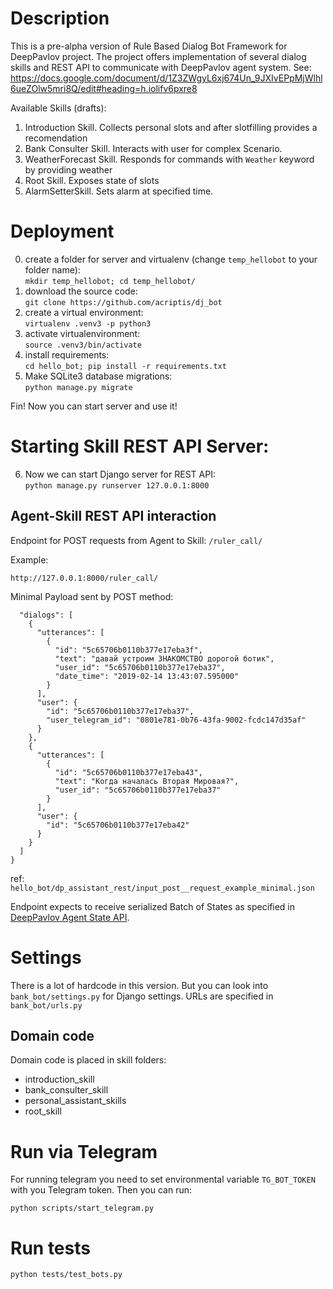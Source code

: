 # Description
This is a pre-alpha version of Rule Based Dialog Bot Framework 
for DeepPavlov project.
The project offers implementation of several dialog skills and
REST API to communicate with DeepPavlov agent system. 
See: https://docs.google.com/document/d/1Z3ZWgyL6xj674Un_9JXIvEPpMjWlhl6ueZOlw5mri8Q/edit#heading=h.iolifv6pxre8 
 
Available Skills (drafts):
1. Introduction Skill. Collects personal slots and after slotfilling provides a recomendation
2. Bank Consulter Skill. Interacts with user for complex Scenario.
3. WeatherForecast Skill. Responds for commands with `Weather` keyword by providing weather
4. Root Skill. Exposes state of slots
5. AlarmSetterSkill. Sets alarm at specified time.

# Deployment
0. create a folder for server and virtualenv (change `temp_hellobot` to your folder name):  
`mkdir temp_hellobot; cd temp_hellobot/`
1. download the source code:  
`git clone https://github.com/acriptis/dj_bot`
2. create a virtual environment:  
`virtualenv .venv3 -p python3`
3. activate virtualenvironment:  
`source .venv3/bin/activate`
4. install requirements:  
`cd hello_bot; pip install -r requirements.txt`
5. Make SQLite3 database migrations:  
`python manage.py migrate`

Fin! Now you can start server and use it!

# Starting Skill REST API Server:
6. Now we can start Django server for REST API:  
`python manage.py runserver 127.0.0.1:8000`

## Agent-Skill REST API interaction
Endpoint for POST requests from Agent to Skill: `/ruler_call/` 

Example: 

`http://127.0.0.1:8000/ruler_call/`

Minimal Payload sent by POST method: 
```{
  "dialogs": [
    {
      "utterances": [
        {
          "id": "5c65706b0110b377e17eba3f",
          "text": "давай устроим ЗНАКОМСТВО дорогой ботик",
          "user_id": "5c65706b0110b377e17eba37",
          "date_time": "2019-02-14 13:43:07.595000"
        }
      ],
      "user": {
        "id": "5c65706b0110b377e17eba37",
        "user_telegram_id": "0801e781-0b76-43fa-9002-fcdc147d35af"
      }
    },
    {
      "utterances": [
        {
          "id": "5c65706b0110b377e17eba43",
          "text": "Когда началась Вторая Мировая?",
          "user_id": "5c65706b0110b377e17eba37"
        }
      ],
      "user": {
        "id": "5c65706b0110b377e17eba42"
      }
    }
  ]
}
```

ref: `hello_bot/dp_assistant_rest/input_post__request_example_minimal.json`

Endpoint expects to receive serialized Batch of States as specified in [DeepPavlov Agent State API](https://docs.google.com/document/d/1Z3ZWgyL6xj674Un_9JXIvEPpMjWlhl6ueZOlw5mri8Q/edit#heading=h.iolifv6pxre8). 

# Settings
There is a lot of hardcode in this version.
But you can look into `bank_bot/settings.py` for Django settings.
URLs are specified in `bank_bot/urls.py`

## Domain code
Domain code is placed in skill folders: 
- introduction_skill
- bank_consulter_skill
- personal_assistant_skills
- root_skill 

# Run via Telegram
For running telegram you need to set environmental variable 
`TG_BOT_TOKEN` with you Telegram token.
Then you can run:

`python scripts/start_telegram.py`

# Run tests
`python tests/test_bots.py`